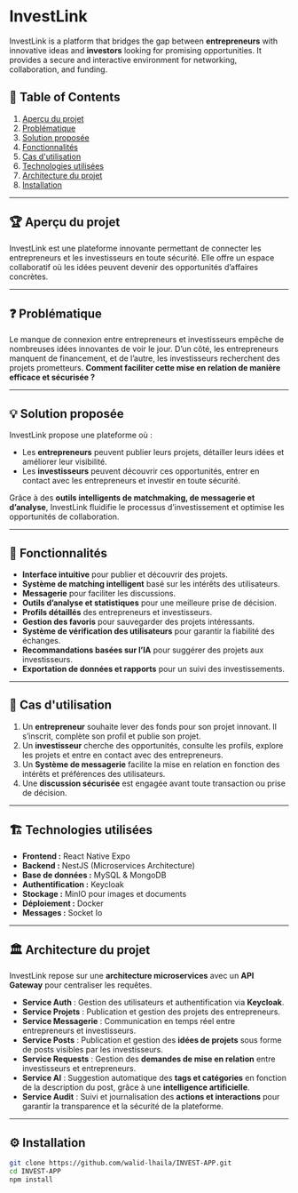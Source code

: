 # InvestLink

InvestLink is a platform that bridges the gap between **entrepreneurs** with innovative ideas and **investors** looking for promising opportunities. It provides a secure and interactive environment for networking, collaboration, and funding.

## 📑 Table of Contents

1. [Aperçu du projet](#aperçu-du-projet)
2. [Problématique](#problématique)
3. [Solution proposée](#solution-proposée)
4. [Fonctionnalités](#fonctionnalités)
5. [Cas d'utilisation](#cas-dutilisation)
6. [Technologies utilisées](#technologies-utilisées)
7. [Architecture du projet](#architecture-du-projet)
8. [Installation](#installation)

---

## 🏆 Aperçu du projet

InvestLink est une plateforme innovante permettant de connecter les entrepreneurs et les investisseurs en toute sécurité. Elle offre un espace collaboratif où les idées peuvent devenir des opportunités d’affaires concrètes.

---

## ❓ Problématique

Le manque de connexion entre entrepreneurs et investisseurs empêche de nombreuses idées innovantes de voir le jour. D’un côté, les entrepreneurs manquent de financement, et de l’autre, les investisseurs recherchent des projets prometteurs. **Comment faciliter cette mise en relation de manière efficace et sécurisée ?**

---

## 💡 Solution proposée

InvestLink propose une plateforme où :
- Les **entrepreneurs** peuvent publier leurs projets, détailler leurs idées et améliorer leur visibilité.
- Les **investisseurs** peuvent découvrir ces opportunités, entrer en contact avec les entrepreneurs et investir en toute sécurité.

Grâce à des **outils intelligents de matchmaking, de messagerie et d’analyse**, InvestLink fluidifie le processus d’investissement et optimise les opportunités de collaboration.

---

## 🚀 Fonctionnalités

- **Interface intuitive** pour publier et découvrir des projets.
- **Système de matching intelligent** basé sur les intérêts des utilisateurs.
- **Messagerie** pour faciliter les discussions.
- **Outils d’analyse et statistiques** pour une meilleure prise de décision.
- **Profils détaillés** des entrepreneurs et investisseurs.
- **Gestion des favoris** pour sauvegarder des projets intéressants.
- **Système de vérification des utilisateurs** pour garantir la fiabilité des échanges.
- **Recommandations basées sur l’IA** pour suggérer des projets aux investisseurs.
- **Exportation de données et rapports** pour un suivi des investissements.

---

## 📌 Cas d'utilisation

1. Un **entrepreneur** souhaite lever des fonds pour son projet innovant. Il s’inscrit, complète son profil et publie son projet.
2. Un **investisseur** cherche des opportunités, consulte les profils, explore les projets et entre en contact avec des entrepreneurs.
3. Un **Système de messagerie** facilite la mise en relation en fonction des intérêts et préférences des utilisateurs.
4. Une **discussion sécurisée** est engagée avant toute transaction ou prise de décision.

---

## 🏗️ Technologies utilisées

- **Frontend :** React Native Expo
- **Backend :** NestJS (Microservices Architecture)
- **Base de données :** MySQL & MongoDB
- **Authentification :** Keycloak
- **Stockage :** MinIO pour images et documents
- **Déploiement :** Docker
- **Messages :** Socket Io

---

## 🏛️ Architecture du projet

InvestLink repose sur une **architecture microservices** avec un **API Gateway** pour centraliser les requêtes.

- **Service Auth** : Gestion des utilisateurs et authentification via **Keycloak**.
- **Service Projets** : Publication et gestion des projets des entrepreneurs.
- **Service Messagerie** : Communication en temps réel entre entrepreneurs et investisseurs.
- **Service Posts** : Publication et gestion des **idées de projets** sous forme de posts visibles par les investisseurs.
- **Service Requests** : Gestion des **demandes de mise en relation** entre investisseurs et entrepreneurs.
- **Service AI** : Suggestion automatique des **tags et catégories** en fonction de la description du post, grâce à une **intelligence artificielle**.
- **Service Audit** : Suivi et journalisation des **actions et interactions** pour garantir la transparence et la sécurité de la plateforme.

---

## ⚙️ Installation

```sh
git clone https://github.com/walid-lhaila/INVEST-APP.git
cd INVEST-APP
npm install
